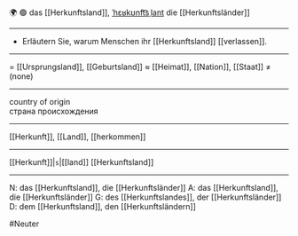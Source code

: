 🌍 🟢 das [[Herkunftsland]], [ˈhɛʁkʊnft͡sˌlant](https://youglish.com/pronounce/Herkunftsland/german)
die [[Herkunftsländer]]

---
- Erläutern Sie, warum Menschen ihr [[Herkunftsland]] [[verlassen]].

---
= [[Ursprungsland]], [[Geburtsland]]
≈ [[Heimat]], [[Nation]], [[Staat]]
≠ (none)

---
country of origin  
страна происхождения

---
[[Herkunft]], [[Land]], [[herkommen]]

---
[[Herkunft]]|`s`|[[land]]
[[Herkunftsland]]


---
N: das [[Herkunftsland]], die [[Herkunftsländer]]
A: das [[Herkunftsland]], die [[Herkunftsländer]]
G: des [[Herkunftslandes]], der [[Herkunftsländer]]
D: dem [[Herkunftsland]], den [[Herkunftsländern]]


#Neuter 